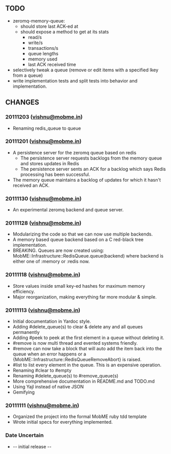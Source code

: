 
## TODO
* zeromq-memory-queue:
  * should store last ACK-ed at
  * should expose a method to get at its stats
    * read/s
    * write/s
    * transactions/s
    * queue lengths
    * memory used
    * last ACK received time
* selectively tweak a queue (remove or edit items with a specified lkey from a queue)
* write implementation tests and split tests into behavior and implementation.

## CHANGES

### 20111203 (vishnu@mobme.in)
* Renaming redis_queue to queue

### 20111201 (vishnu@mobme.in)
* A persistence server for the zeromq queue based on redis
  * The persistence server requests backlogs from the memory queue and 
    stores updates in Redis
  * The persistence server sents an ACK for a backlog which says Redis
    processing has been successful.
* The memory queue maintains a backlog of updates for which it hasn't received
  an ACK.

### 20111130 (vishnu@mobme.in)
* An experimental zeromq backend and queue server.

### 20111128 (vishnu@mobme.in)
* Modularizing the code so that we can now use multiple backends.
* A memory based queue backend based on a C red-black tree implementation.
* BREAKING. Queues are now created using:
    MobME::Infrastructure::RedisQueue.queue(backend) where backend is either one of :memory or :redis now.

### 20111118 (vishnu@mobme.in)
* Store values inside small key-ed hashes for maximum memory efficiency.
* Major reorganization, making everything far more modular & simple.

### 20111113 (vishnu@mobme.in)
* Initial documentation in Yardoc style.
* Adding #delete_queue(s) to clear & delete any and all queues permanently
* Adding #peek to peek at the first element in a queue without deleting it.
* \#remove is now multi thread and evented systems friendly.
* \#remove can now take a block that will auto add the item back into the queue when an error happens or a {MobME::Infrastructure::RedisQueueRemoveAbort} is raised.
* \#list to list every element in the queue. This is an expensive operation.
* Renaming #clear to #empty
* Renaming #delete\_queue(s) to #remove\_queue(s)
* More comprehensive documentation in README.md and TODO.md
* Using Yajl instead of native JSON
* Gemifying

### 20111111 (vishnu@mobme.in)
* Organized the project into the formal MobME ruby tdd template
* Wrote initial specs for everything implemented.

### Date Uncertain
* -- initial release --

